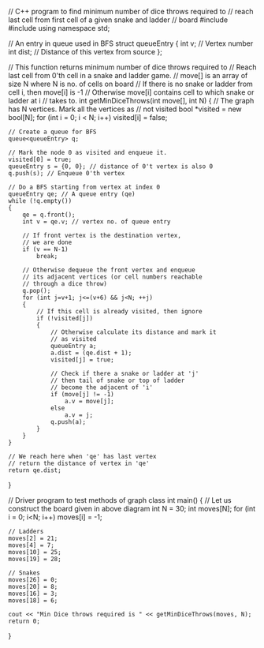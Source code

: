 // C++ program to find minimum number of dice throws required to 
// reach last cell from first cell of a given snake and ladder 
// board 
#include<iostream> 
#include <queue> 
using namespace std; 

// An entry in queue used in BFS 
struct queueEntry 
{ 
	int v;	 // Vertex number 
	int dist; // Distance of this vertex from source 
}; 

// This function returns minimum number of dice throws required to 
// Reach last cell from 0'th cell in a snake and ladder game. 
// move[] is an array of size N where N is no. of cells on board 
// If there is no snake or ladder from cell i, then move[i] is -1 
// Otherwise move[i] contains cell to which snake or ladder at i 
// takes to. 
int getMinDiceThrows(int move[], int N) 
{ 
	// The graph has N vertices. Mark all the vertices as 
	// not visited 
	bool *visited = new bool[N]; 
	for (int i = 0; i < N; i++) 
		visited[i] = false; 

	// Create a queue for BFS 
	queue<queueEntry> q; 

	// Mark the node 0 as visited and enqueue it. 
	visited[0] = true; 
	queueEntry s = {0, 0}; // distance of 0't vertex is also 0 
	q.push(s); // Enqueue 0'th vertex 

	// Do a BFS starting from vertex at index 0 
	queueEntry qe; // A queue entry (qe) 
	while (!q.empty()) 
	{ 
		qe = q.front(); 
		int v = qe.v; // vertex no. of queue entry 

		// If front vertex is the destination vertex, 
		// we are done 
		if (v == N-1) 
			break; 

		// Otherwise dequeue the front vertex and enqueue 
		// its adjacent vertices (or cell numbers reachable 
		// through a dice throw) 
		q.pop(); 
		for (int j=v+1; j<=(v+6) && j<N; ++j) 
		{ 
			// If this cell is already visited, then ignore 
			if (!visited[j]) 
			{ 
				// Otherwise calculate its distance and mark it 
				// as visited 
				queueEntry a; 
				a.dist = (qe.dist + 1); 
				visited[j] = true; 

				// Check if there a snake or ladder at 'j' 
				// then tail of snake or top of ladder 
				// become the adjacent of 'i' 
				if (move[j] != -1) 
					a.v = move[j]; 
				else
					a.v = j; 
				q.push(a); 
			} 
		} 
	} 

	// We reach here when 'qe' has last vertex 
	// return the distance of vertex in 'qe' 
	return qe.dist; 
} 

// Driver program to test methods of graph class 
int main() 
{ 
	// Let us construct the board given in above diagram 
	int N = 30; 
	int moves[N]; 
	for (int i = 0; i<N; i++) 
		moves[i] = -1; 

	// Ladders 
	moves[2] = 21; 
	moves[4] = 7; 
	moves[10] = 25; 
	moves[19] = 28; 

	// Snakes 
	moves[26] = 0; 
	moves[20] = 8; 
	moves[16] = 3; 
	moves[18] = 6; 

	cout << "Min Dice throws required is " << getMinDiceThrows(moves, N); 
	return 0; 
} 

